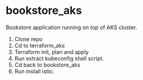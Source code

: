 # bookstore_aks
Bookstore application running on top of AKS cluster.

1. Clone repo
2. Cd to terraform_aks
3. Terraform init, plan and apply
4. Run extract kubeconfig shell script.
5. Cd back to bookstore_aks
6. Run install istio.
